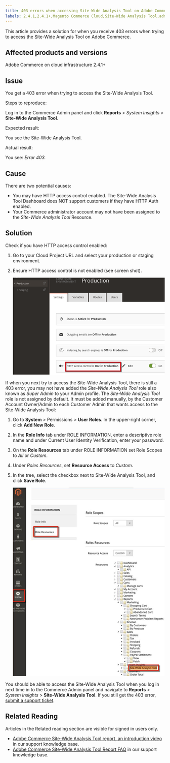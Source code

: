 ```yaml
---
title: 403 errors when accessing Site-Wide Analysis Tool on Adobe Commerce
labels: 2.4.1,2.4.1+,Magento Commerce Cloud,Site-Wide Analysis Tool,admin,error,permissions,troubleshooting,Magento,Adobe Commerce,cloud infrastructure
---
```


This article provides a solution for when you receive 403 errors when trying to access the Site-Wide Analysis Tool on Adobe Commerce.

## Affected products and versions

Adobe Commerce on cloud infrastructure 2.4.1+

## Issue

You get a 403 error when trying to access the Site-Wide Analysis Tool.

 <span class="wysiwyg-underline">Steps to reproduce:</span>

Log in to the Commerce Admin panel and click **Reports** > *System Insights* > **Site-Wide Analysis Tool**.

 <span class="wysiwyg-underline">Expected result:</span>

You see the Site-Wide Analysis Tool.

<span class="wysiwyg-underline">Actual result:</span>

You see: *Error 403.*

## Cause

There are two potential causes:

* You may have HTTP access control enabled. The Site-Wide Analysis Tool Dashboard does NOT support customers if they have HTTP Auth enabled.
* Your Commerce administrator account may not have been assigned to the *Site-Wide Analysis Tool* Resource.

## Solution

Check if you have HTTP access control enabled:

1. Go to your Cloud Project URL and select your production or staging environment.
1. Ensure HTTP access control is not enabled (see screen shot).  

    ![swat_http_access_control.png](assets/swat_http_access_control.png)

If when you next try to access the Site-Wide Analysis Tool, there is still a 403 error, you may not have added the *Site-Wide Analysis Tool* role also known as *Super Admin* to your Admin profile. The *Site-Wide Analysis Tool* role is not assigned by default. It must be added manually, by the Customer Account Owner/Admin to each Customer Admin that wants access to the Site-Wide Analysis Tool:

1. Go to **System** > Permissions > **User Roles**. In the upper-right corner, click **Add New Role**.
1. In the **Role Info** tab under ROLE INFORMATION, enter a descriptive role name and under Current User Identity Verification, enter your password.
1. On the **Role Resources** tab under ROLE INFORMATION set Role Scopes to *All* or *Custom*.
1. Under *Roles Resources*, set **Resource Access** to *Custom*.
1. In the tree, select the checkbox next to Site-Wide Analysis Tool, and click **Save Role**.

    ![swat_access_role.png](assets/swat_access_role.png)


You should be able to access the Site-Wide Analysis Tool when you log in next time in to the Commerce Admin panel and navigate to **Reports** > *System Insights* > **Site-Wide Analysis Tool**. If you still get the 403 error, [submit a support ticket](https://support.magento.com/hc/en-us/articles/360019088251-Submit-a-support-ticket).

## Related Reading

Articles in the Related reading section are visible for signed in users only.

* [Adobe Commerce Site-Wide Analysis Tool report, an introduction video](https://support.magento.com/hc/en-us/articles/360048980691-Magento-Site-Wide-Analysis-Tool-report-an-introduction-video) in our support knowledge base.
* [Adobe Commerce Site-Wide Analysis Tool Report FAQ](https://support.magento.com/hc/en-us/articles/360048646671-Magento-Site-Wide-Analysis-Tool-Report-FAQ) in our support knowledge base.
